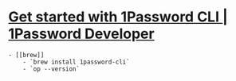 # [Get started with 1Password CLI | 1Password Developer](https://developer.1password.com/docs/cli/get-started/)
	- [[brew]]
		- `brew install 1password-cli`
		- `op --version`